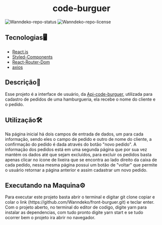 <h1 align=center>code-burguer</h1>

![Wanndeko-repo-status](https://img.shields.io/badge/Status-Finished-lightgrey?style=for-the-badge&logo=headspace&logoColor=green&color=lightgrey)
![Wanndeko-repo-license](https://img.shields.io/github/license/Luk4x/iManager-json-server?style=for-the-badge&logo=unlicense&logoColor=lightgrey)

<h2>Tecnologias🖥️</h2>
<ul>
<li><a href=https://pt-br.react.dev/>React.js</a></li>
<li><a href=https://styled-components.com/>Styled-Components</a></li>
<li><a href=https://reactrouter.com/en/main/start/tutorial#setup>React-Router-Dom</a></li>
<li><a href=https://axios-http.com/docs/intro>axios</a></li>
</ul>

<h2>Descrição📃</h2>
<p>Esse projeto é a interface de usuário, da <a href=https://github.com/Wanndeko/back-end-hamburguer/tree/master>Api-code-burguer</a>, utilizada para cadastro de pedidos de uma hamburgueria, ela recebe o nome do cliente e o pedido.</p>

<h2>Utilização🛠️</h2>
<p>Na página inicial há dois campos de entrada de dados, um para cada informação, sendo eles o campo de pedido e outro de nome do cliente, a confirmação do pedido é dada através do botão "novo pedido". A informação dos pedidos está em uma segunda página que por sua vez mantém os dados até que sejam excluídos, para excluir os pedidos basta apenas clicar no ícone de lixeira que se encontra ao lado direito da caixa de cada pedido, nessa mesma página possui um botão de "voltar" que permite o usuário retornar a página anterior e assim cadastrar um novo pedido.</p>

<h2>Executando na Maquina⚙️</h2>
<p>Para executar este projeto basta abrir o terminal e digitar git clone copiar e colar o link (https://github.com/Wanndeko/front-burguer.git) e teclar enter. Com o projeto aberto, no terminal do editor de codigo, digite yarn para instalar as dependencias, com tudo pronto digite yarn start e se tudo ocorrer bem o projeto ira abrir no navegador.</p>

